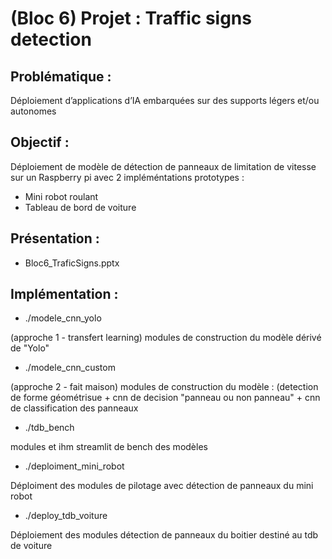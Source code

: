 # (Bloc 6) Projet : Traffic signs detection

## Problématique :
Déploiement d’applications d’IA embarquées sur des supports légers et/ou autonomes

## Objectif :
Déploiement de modèle de détection de panneaux de limitation de vitesse sur un Raspberry pi avec 2 impléméntations prototypes :
* Mini robot roulant
* Tableau de bord de voiture

## Présentation :
* Bloc6_TraficSigns.pptx

## Implémentation :

* ./modele_cnn_yolo

(approche 1 - transfert learning) modules de construction du modèle dérivé de "Yolo"

* ./modele_cnn_custom
  
(approche 2 - fait maison) modules de construction du modèle :
(detection de forme géométrisue + cnn de decision "panneau ou non panneau" + cnn de classification des panneaux

* ./tdb_bench

modules et ihm streamlit de bench des modèles

* ./deploiment_mini_robot

Déploiment des modules de pilotage avec détection de panneaux du mini robot

* ./deploy_tdb_voiture
  
Déploiement des modules détection de panneaux du boitier destiné au tdb de voiture



